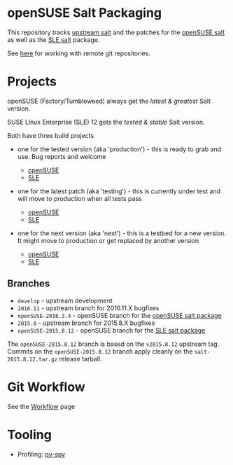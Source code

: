 # openSUSE Salt Packaging

This repository tracks [upstream salt](https://github.com/saltstack/salt) and the patches for the [openSUSE salt](https://build.opensuse.org/package/show/systemsmanagement:saltstack/salt) as well as the [SLE salt](https://build.opensuse.org/package/show/systemsmanagement:saltstack:products/salt) package.

See [here](https://github.com/openSUSE/salt/wiki/Git-.config-for-working-with-remote-repositories) for working with remote git repositories.

# Projects

openSUSE (Factory/Tumbleweed) always get the _latest & greatest_ Salt version.

SUSE Linux Enterprise (SLE) 12 gets the _tested & stable_ Salt version.

Both have three build projects

- one for the tested version (aka 'production') - this is ready to grab and use. Bug reports and welcome
  - [openSUSE](https://build.opensuse.org/package/show/systemsmanagement:saltstack/salt)
  - [SLE](https://build.opensuse.org/package/show/systemsmanagement:saltstack:products/salt)

- one for the latest patch (aka 'testing') - this is currently under test and will move to production when all tests pass
  - [openSUSE](https://build.opensuse.org/package/show/systemsmanagement:saltstack:testing/salt)
  - [SLE](https://build.opensuse.org/package/show/systemsmanagement:saltstack:products:testing/salt)

- one for the next version (aka 'next') - this is a testbed for a new version. It might move to production or get replaced by another version
  - [openSUSE](https://build.opensuse.org/package/show/systemsmanagement:saltstack:next/salt)
  - [SLE](https://build.opensuse.org/package/show/systemsmanagement:saltstack:products:next/salt)

## Branches

* `develop` - upstream development
* `2016.11` - upstream branch for 2016.11.X bugfixes
* `openSUSE-2016.3.4` - openSUSE branch for the [openSUSE salt package](https://build.opensuse.org/package/show/systemsmanagement:saltstack/salt)
* `2015.8` - upstream branch for 2015.8.X bugfixes
* `openSUSE-2015.8.12` - openSUSE branch for the [SLE salt package](https://build.opensuse.org/package/show/systemsmanagement:saltstack:products/salt)

The `openSUSE-2015.8.12` branch is based on the `v2015.8.12` upstream tag. Commits on the `openSUSE-2015.8.12` branch apply cleanly on the `salt-2015.8.12.tar.gz` release tarball.

# Git Workflow

See the [Workflow](Workflow) page

# Tooling
 * Profiling: [py-spy](py-spy)
